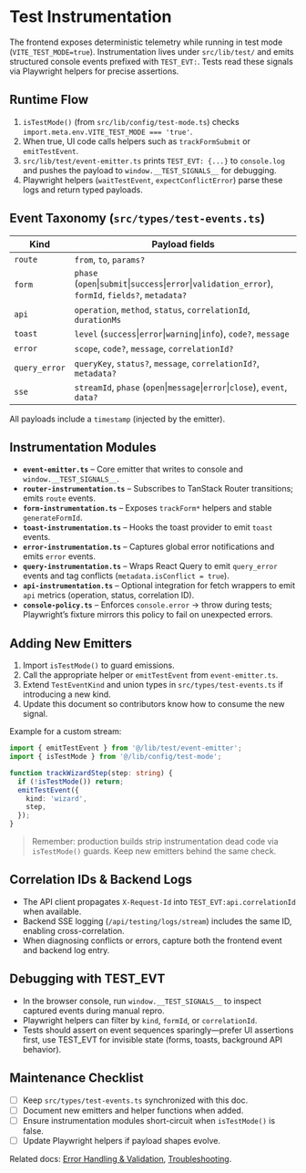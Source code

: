 # Test Instrumentation

The frontend exposes deterministic telemetry while running in test mode (`VITE_TEST_MODE=true`). Instrumentation lives under `src/lib/test/` and emits structured console events prefixed with `TEST_EVT:`. Tests read these signals via Playwright helpers for precise assertions.

## Runtime Flow

1. `isTestMode()` (from `src/lib/config/test-mode.ts`) checks `import.meta.env.VITE_TEST_MODE === 'true'`.
2. When true, UI code calls helpers such as `trackFormSubmit` or `emitTestEvent`.
3. `src/lib/test/event-emitter.ts` prints `TEST_EVT: {...}` to `console.log` and pushes the payload to `window.__TEST_SIGNALS__` for debugging.
4. Playwright helpers (`waitTestEvent`, `expectConflictError`) parse these logs and return typed payloads.

## Event Taxonomy (`src/types/test-events.ts`)

| Kind | Payload fields |
| --- | --- |
| `route` | `from`, `to`, `params?` |
| `form` | `phase` (`open`\|`submit`\|`success`\|`error`\|`validation_error`), `formId`, `fields?`, `metadata?` |
| `api` | `operation`, `method`, `status`, `correlationId`, `durationMs` |
| `toast` | `level` (`success`\|`error`\|`warning`\|`info`), `code?`, `message` |
| `error` | `scope`, `code?`, `message`, `correlationId?` |
| `query_error` | `queryKey`, `status?`, `message`, `correlationId?`, `metadata?` |
| `sse` | `streamId`, `phase` (`open`\|`message`\|`error`\|`close`), `event`, `data?` |

All payloads include a `timestamp` (injected by the emitter).

## Instrumentation Modules

- **`event-emitter.ts`** – Core emitter that writes to console and `window.__TEST_SIGNALS__`.
- **`router-instrumentation.ts`** – Subscribes to TanStack Router transitions; emits `route` events.
- **`form-instrumentation.ts`** – Exposes `trackForm*` helpers and stable `generateFormId`.
- **`toast-instrumentation.ts`** – Hooks the toast provider to emit `toast` events.
- **`error-instrumentation.ts`** – Captures global error notifications and emits `error` events.
- **`query-instrumentation.ts`** – Wraps React Query to emit `query_error` events and tag conflicts (`metadata.isConflict = true`).
- **`api-instrumentation.ts`** – Optional integration for fetch wrappers to emit `api` metrics (operation, status, correlation ID).
- **`console-policy.ts`** – Enforces `console.error` -> throw during tests; Playwright’s fixture mirrors this policy to fail on unexpected errors.

## Adding New Emitters

1. Import `isTestMode()` to guard emissions.
2. Call the appropriate helper or `emitTestEvent` from `event-emitter.ts`.
3. Extend `TestEventKind` and union types in `src/types/test-events.ts` if introducing a new kind.
4. Update this document so contributors know how to consume the new signal.

Example for a custom stream:

```typescript
import { emitTestEvent } from '@/lib/test/event-emitter';
import { isTestMode } from '@/lib/config/test-mode';

function trackWizardStep(step: string) {
  if (!isTestMode()) return;
  emitTestEvent({
    kind: 'wizard',
    step,
  });
}
```

> Remember: production builds strip instrumentation dead code via `isTestMode()` guards. Keep new emitters behind the same check.

## Correlation IDs & Backend Logs

- The API client propagates `X-Request-Id` into `TEST_EVT:api.correlationId` when available.
- Backend SSE logging (`/api/testing/logs/stream`) includes the same ID, enabling cross-correlation.
- When diagnosing conflicts or errors, capture both the frontend event and backend log entry.

## Debugging with TEST_EVT

- In the browser console, run `window.__TEST_SIGNALS__` to inspect captured events during manual repro.
- Playwright helpers can filter by `kind`, `formId`, or `correlationId`.
- Tests should assert on event sequences sparingly—prefer UI assertions first, use TEST_EVT for invisible state (forms, toasts, background API behavior).

## Maintenance Checklist

- [ ] Keep `src/types/test-events.ts` synchronized with this doc.
- [ ] Document new emitters and helper functions when added.
- [ ] Ensure instrumentation modules short-circuit when `isTestMode()` is false.
- [ ] Update Playwright helpers if payload shapes evolve.

Related docs: [Error Handling & Validation](../testing/error_handling_and_validation.md), [Troubleshooting](../testing/troubleshooting.md).

